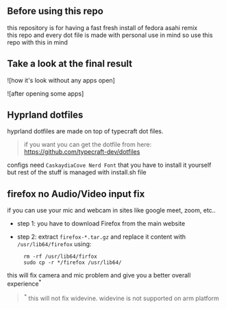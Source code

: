 ## Before using this repo
this repository is for having a fast fresh install of fedora asahi remix <br/>
this repo and every dot file is made with personal use in mind so use this repo with this in mind

## Take a look at the final result
![how it's look without any apps open]

![after opening some apps]

## Hyprland dotfiles
hyprland dotfiles are made on top of typecraft dot files. <br/>
>if you want you can get the dotfile from here:<br/>
>https://github.com/typecraft-dev/dotfiles

configs need `CaskaydiaCove Nerd Font` that you have to install it yourself <br/>
but rest of the stuff is managed with install.sh file <br/>

## firefox no Audio/Video input fix
if you can use your mic and webcam in sites like google meet, zoom, etc.. <br/>

+ step 1: you have to download Firefox from the main website <br/>

+ step 2: extract `firefox-*.tar.gz` and replace it content with `/usr/lib64/firefox` using: <br/>

		rm -rf /usr/lib64/firfox
		sudo cp -r */firefox /usr/lib64/

this will fix camera and mic problem and give you a better overall experience<sup>*</sup> <br/>
><sup>*</sup> this will not fix widevine. widevine is not supported on arm platform
